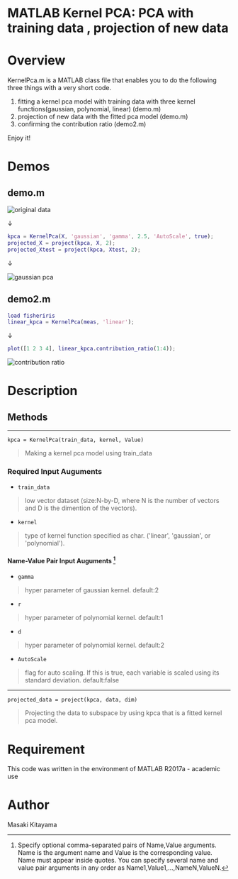 ﻿MATLAB Kernel PCA: PCA with training data , projection of new data 
====

# Overview
KernelPca.m is a MATLAB class file that enables you to do the following three things with a very short code.
1. fitting a kernel pca model with training data with three kernel functions(gaussian, polynomial, linear) (demo.m)  
1. projection of new data with the fitted pca model (demo.m)  
1. confirming the contribution ratio (demo2.m)

Enjoy it!

# Demos
## demo.m

![original data](https://github.com/kitayama1234/MATLAB-Kernel-PCA/blob/master/image1.jpg)

↓

```matlab
kpca = KernelPca(X, 'gaussian', 'gamma', 2.5, 'AutoScale', true);  
projected_X = project(kpca, X, 2);  
projected_Xtest = project(kpca, Xtest, 2);
```

↓  

![gaussian pca](https://github.com/kitayama1234/MATLAB-Kernel-PCA/blob/master/image2.jpg)

## demo2.m

```matlab
load fisheriris
linear_kpca = KernelPca(meas, 'linear');
```
↓

```matlab
plot([1 2 3 4], linear_kpca.contribution_ratio(1:4));
```
![contribution ratio](https://github.com/kitayama1234/MATLAB-Kernel-PCA/blob/master/image3.jpg)



# Description

## Methods

***

`kpca = KernelPca(train_data, kernel, Value)`
> Making a kernel pca model using train_data

### Required Input Auguments

- `train_data`
> low vector dataset (size:N-by-D, where N is the number of vectors and D is the dimention of the vectors).

- `kernel`
> type of kernel function specified as char.
> ('linear', 'gaussian', or 'polynomial').

#### Name-Value Pair Input Auguments [^1]

- `gamma`
> hyper parameter of gaussian kernel.
> default:2

- `r`
> hyper parameter of polynomial kernel.
> default:1

- `d`
> hyper parameter of polynomial kernel.
> default:2

- `AutoScale`
> flag for auto scaling.
> If this is true, each variable is scaled using its standard deviation.
> default:false

***

`projected_data = project(kpca, data, dim)`
> Projecting the data to subspace by using kpca that is a fitted kernel pca model.







[^1]: Specify optional comma-separated pairs of Name,Value arguments. Name is the argument name and Value is the corresponding value. Name must appear inside quotes. You can specify several name and value pair arguments in any order as Name1,Value1,...,NameN,ValueN.


# Requirement
This code was written in the environment of MATLAB R2017a - academic use

# Author
Masaki Kitayama


